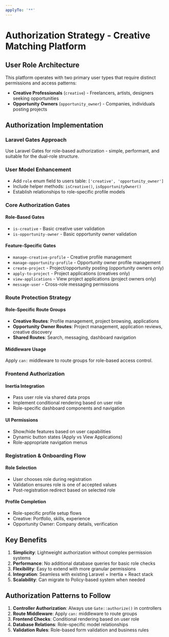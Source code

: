 ```yaml
---
applyTo: '**'
---
```


# Authorization Strategy - Creative Matching Platform

## User Role Architecture

This platform operates with two primary user types that require distinct permissions and access patterns:

- **Creative Professionals** (`creative`) - Freelancers, artists, designers seeking opportunities
- **Opportunity Owners** (`opportunity_owner`) - Companies, individuals posting projects

## Authorization Implementation

### Laravel Gates Approach
Use Laravel Gates for role-based authorization - simple, performant, and suitable for the dual-role structure.

### User Model Enhancement
- Add `role` enum field to users table: `['creative', 'opportunity_owner']`
- Include helper methods: `isCreative()`, `isOpportunityOwner()`
- Establish relationships to role-specific profile models

### Core Authorization Gates

#### Role-Based Gates
- `is-creative` - Basic creative user validation
- `is-opportunity-owner` - Basic opportunity owner validation

#### Feature-Specific Gates
- `manage-creative-profile` - Creative profile management
- `manage-opportunity-profile` - Opportunity owner profile management  
- `create-project` - Project/opportunity posting (opportunity owners only)
- `apply-to-project` - Project applications (creatives only)
- `view-applications` - View project applications (project owners only)
- `message-user` - Cross-role messaging permissions

### Route Protection Strategy

#### Role-Specific Route Groups
- **Creative Routes**: Profile management, project browsing, applications
- **Opportunity Owner Routes**: Project management, application reviews, creative discovery
- **Shared Routes**: Search, messaging, dashboard navigation

#### Middleware Usage
Apply `can:` middleware to route groups for role-based access control.

### Frontend Authorization

#### Inertia Integration
- Pass user role via shared data props
- Implement conditional rendering based on user role
- Role-specific dashboard components and navigation

#### UI Permissions
- Show/hide features based on user capabilities
- Dynamic button states (Apply vs View Applications)
- Role-appropriate navigation menus

### Registration & Onboarding Flow

#### Role Selection
- User chooses role during registration
- Validation ensures role is one of accepted values
- Post-registration redirect based on selected role

#### Profile Completion
- Role-specific profile setup flows
- Creative: Portfolio, skills, experience
- Opportunity Owner: Company details, verification

## Key Benefits

1. **Simplicity**: Lightweight authorization without complex permission systems
2. **Performance**: No additional database queries for basic role checks  
3. **Flexibility**: Easy to extend with more granular permissions
4. **Integration**: Seamless with existing Laravel + Inertia + React stack
5. **Scalability**: Can migrate to Policy-based system when needed

## Authorization Patterns to Follow

1. **Controller Authorization**: Always use `Gate::authorize()` in controllers
2. **Route Middleware**: Apply `can:` middleware to route groups
3. **Frontend Checks**: Conditional rendering based on user role
4. **Database Relations**: Role-specific model relationships
5. **Validation Rules**: Role-based form validation and business rules
